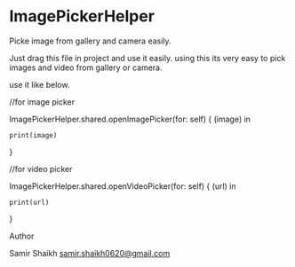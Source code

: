 # ImagePickerHelper
Picke image from gallery and camera easily.

Just drag this file in project and use it easily.
using this its very easy to pick images and video from gallery or camera.

use it like below.

//for image picker

ImagePickerHelper.shared.openImagePicker(for: self) { (image) in

    print(image)
}

//for video picker

ImagePickerHelper.shared.openVideoPicker(for: self) { (url) in
                
    print(url)
}

Author

Samir Shaikh samir.shaikh0620@gmail.com
